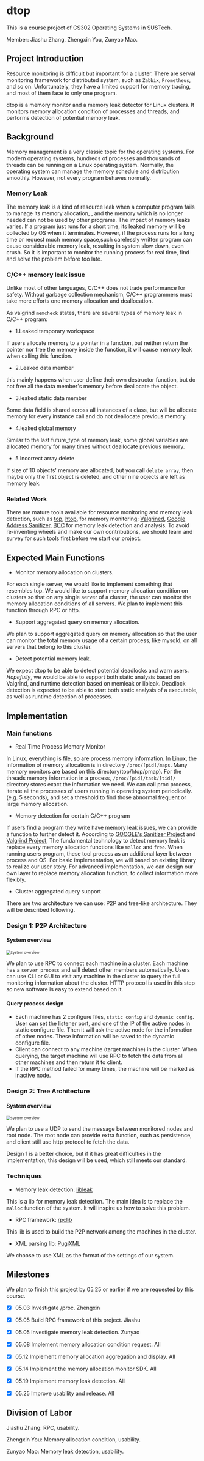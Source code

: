 # dtop

This is a course project of CS302 Operating Systems in SUSTech.

Member: Jiashu Zhang, Zhengxin You, Zunyao Mao.

## Project Introduction

Resource monitoring is difficult but important for a cluster. There are serval monitoring framework for distributed system, such as `Zabbix`, `Prometheus`,  and so on. Unfortunately, they have a limited support for memory tracing, and most of them face to only one program.

dtop is a memory monitor and a memory leak detector for Linux clusters. It monitors memory allocation condition of processes and threads, and performs detection of potential memory leak.

## Background
Memory management is a very classic topic for the operating systems. For modern operating systems, hundreds of processes and thousands of threads can be running on a Linux operating system.
Normally, the operating system can manage the memory schedule and distribution smoothly. However, not every program behaves normally.

### Memory Leak

The memory leak is a kind of resource leak when a computer program fails to manage its memory allocation,
, and the memory which is no longer needed can not be used by other programs. The impact of memory leaks varies. If a program just runs for a short time, its leaked memory will be collected by OS when it terminates.
However, if the process runs for a long time or request much memory space,such carelessly written program can cause considerable memory leak, resulting in system slow down, even crush. 
So it is important to monitor the running process for real time, find and solve the problem before too late.

### C/C++ memory leak issue
Unlike most of other languages, C/C++ does not trade performance for safety. Without garbage collection mechanism, C/C++ programmers 
must take more efforts one memory allocation and deallocation. 

As valgrind `memcheck` states, there are several types of memory leak in C/C++ program:

- 1.Leaked temporary workspace

If users allocate memory to a pointer in a function, but neither return the pointer nor free the memory inside the function, it will cause memory leak when calling this function.


- 2.Leaked data member

this mainly happens when user define their own destructor function, but do not free all the data member's memory before deallocate the object.

- 3.leaked static data member

Some data field is shared across all instances of a class, but will be allocate memory for every instance call and do not deallocate previous memory.

- 4.leaked global memory

Similar to the last future_type of memory leak, some global variables are allocated memory for many times without deallocate previous memory.

- 5.Incorrect array delete

If size of 10 objects' memory are allocated, but you call `delete array`, then maybe only the first object is deleted, and other nine objects are left as memory leak.   


### Related Work

There are mature tools available for resource monitoring and memory leak detection, such as [top](https://www.man7.org/linux/man-pages/man1/top.1.html), [htop](https://linux.die.net/man/1/htop), for memory monitoring;
[Valgrined](https://www.valgrind.org/), [Google Address Sanitizer](https://github.com/google/sanitizers), [BCC](https://github.com/iovisor/bcc) for memory leak detection and analysis. To avoid re-inventing wheels and make our own contributions, we should learn and survey for such tools first before we start our project.       

## Expected Main Functions

- Monitor memory allocation on clusters.

For each single server, we would like to implement something that resembles top. We would like to support memory allocation condition on clusters so that on any single server of a cluster, the user can monitor the memory allocation conditions of all servers. We plan to implement this function through RPC or http.

- Support aggregated query on memory allocation.

We plan to support aggregated query on memory allocation so that the user can monitor the total memory usage of a certain process, like mysqld, on all servers that belong to this cluster.

- Detect potential memory leak.

We expect dtop to be able to detect potential deadlocks and warn users. *Hopefully*, we would be able to support both static analysis based on Valgrind, and runtime detection based on memleak or libleak. Deadlock detection is expected to be able to start both static analysis of a executable, as well as runtime detection of processes. 

## Implementation

### Main functions

- Real Time Process Memory Monitor

In Linux, everything is file, so are process memory information. In Linux, the information of memory allocation is in directory `/proc/[pid]/maps`.
Many memory monitors are based on this directory(top/htop/pmap). For the threads memory information in a process, `/proc/[pid]/task/[tid]/` 
directory stores exact the information we need. We can call proc process, iterate all the processes of users running in operating system
periodically.(e.g. 5 seconds), and set a threshold to find those abnormal frequent or large memory allocation.

- Memory detection for certain C/C++ program

If users find a program  they write have memory leak issues, we can provide a function to further detect it. According to [GOOGLE's Sanitizer Project](https://github.com/google/sanitizers/wiki/AddressSanitizerAlgorithm) and [Valgrind Project](https://valgrind.org/),
The fundamental technology to detect memory leak is replace every memory allocation functions like `malloc` and `free`. When running users program, these tool process as an additional layer between process and OS. For basic implementation, we will based on existing library to realize our user story.
For advanced implementation, we can design our own layer to replace memory allocation function, to collect information more flexibly.

- Cluster aggregated query support

There are two architecture we can use: P2P and tree-like architecture. They will be described following.

### Design 1: P2P Architecture

#### System overview

<img src="./misc/solution_overview.png" alt="System overview" style="zoom:67%;" />

We plan to use RPC to connect each machine in a cluster. Each machine has a `server process` and will detect other members automatically. Users can use CLI or GUI to visit any machine in the cluster to query the full monitoring information about the cluster. HTTP protocol is used in this step so new software is easy to extend based on it.

#### Query process design

- Each machine has 2 configure files, `static config` and `dynamic config`. User can set the listener port, and one of the IP of the active nodes in static configure file. Then it will ask the active node for the information of other nodes. These information will be saved to the dynamic configure file.
- Client can connect to any machine (target machine) in the cluster. When querying, the target machine will use RPC to fetch the data from all other machines and then return it to client.
- If the RPC method failed for many times, the machine will be marked as inactive node.

### Design 2: Tree Architecture

#### System overview

<img src="./misc/solution_overview2.png" alt="System overview" style="zoom:67%;" />

We plan to use a UDP to send the message between monitored nodes and root node. The root node can provide extra function, such as persistence, and client still use http protocol to fetch the data.

Design 1 is a better choice, but if it has great difficulties in the implementation, this design will be used, which still meets our standard.

### Techniques

- Memory leak detection: [libleak](https://github.com/WuBingzheng/libleak)

This is a lib for memory leak detection. The main idea is to replace the `malloc` function of the system. It will inspire us how to solve this problem.

- RPC framework: [rpclib](https://github.com/rpclib/rpclib)

This lib is used to build the P2P network among the machines in the cluster.

- XML parsing lib: [PugiXML](https://github.com/zeux/pugixml)

We choose to use XML as the format of the settings of our system.

## Milestones

We plan to finish this project by 05.25 or earlier if we are requested by this course.

- [x] 05.03 Investigate /proc. Zhengxin

- [x] 05.05 Build RPC framework of this project. Jiashu

- [x] 05.05 Investigate memory leak detection. Zunyao

- [x] 05.08 Implement memory allocation condition request. All

- [x] 05.12 Implement memory allocation aggregation and display. All

- [x] 05.14 Implement the memory allocation monitor SDK. All

- [x] 05.19 Implement memory leak detection. All

- [x] 05.25 Improve usability and release. All

## Division of Labor

Jiashu Zhang: RPC, usability.

Zhengxin You: Memory allocation condition, usability.

Zunyao Mao: Memory leak detection, usability.
